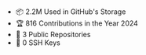 <!--START_SECTION:github-data-->
<ul>
<li>📦 2.2M Used in GitHub's Storage</li>
<li>🏆 816 Contributions in the Year 2024</li>
<li>📜 3 Public Repositories</li>
<li>🔑 0 SSH Keys</li>
</ul>
<!--END_SECTION:github-data-->
